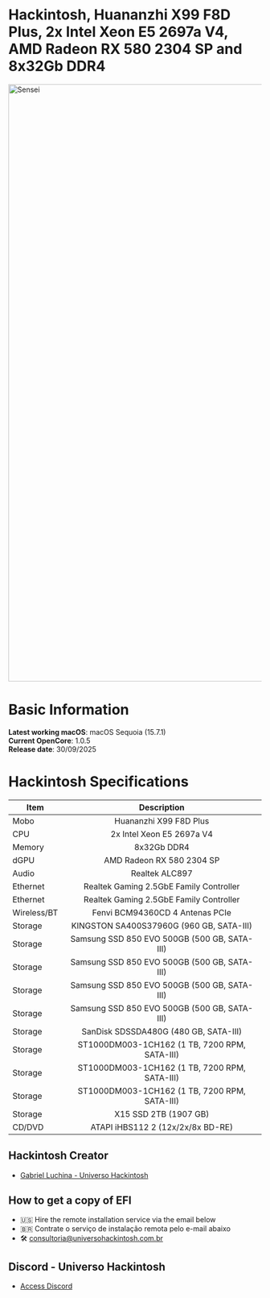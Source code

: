 # Hackintosh, Huananzhi X99 F8D Plus, 2x Intel Xeon E5 2697a V4, AMD Radeon RX 580 2304 SP and 8x32Gb DDR4

<img width="1988" height="1186" alt="Sensei" src="https://github.com/user-attachments/assets/dde46bd9-f339-4267-ace9-546732c040eb" />

# Basic Information

**Latest working macOS**: macOS Sequoia (15.7.1)
<br>
**Current OpenCore**: 1.0.5
<br>
**Release date**: 30/09/2025

# Hackintosh Specifications
|Item|Description|
|-|:-------:|
|Mobo|Huananzhi X99 F8D Plus|
|CPU|2x Intel Xeon E5 2697a V4|
|Memory|8x32Gb DDR4|
|dGPU|AMD Radeon RX 580 2304 SP|
|Audio|Realtek ALC897|
|Ethernet|Realtek Gaming 2.5GbE Family Controller|
|Ethernet|Realtek Gaming 2.5GbE Family Controller|
|Wireless/BT|Fenvi BCM94360CD 4 Antenas PCIe|
|Storage|KINGSTON SA400S37960G (960 GB, SATA-III)|
|Storage|Samsung SSD 850 EVO 500GB (500 GB, SATA-III)|
|Storage|Samsung SSD 850 EVO 500GB (500 GB, SATA-III)|
|Storage|Samsung SSD 850 EVO 500GB (500 GB, SATA-III)|
|Storage|Samsung SSD 850 EVO 500GB (500 GB, SATA-III)|
|Storage|SanDisk SDSSDA480G (480 GB, SATA-III)|
|Storage|ST1000DM003-1CH162 (1 TB, 7200 RPM, SATA-III)|
|Storage|ST1000DM003-1CH162 (1 TB, 7200 RPM, SATA-III)|
|Storage|ST1000DM003-1CH162 (1 TB, 7200 RPM, SATA-III)|
|Storage|X15 SSD 2TB (1907 GB)|
|CD/DVD|ATAPI iHBS112 2 (12x/2x/8x BD-RE)|

## Hackintosh Creator
- [Gabriel Luchina - Universo Hackintosh](https://luchina.com.br)

## How to get a copy of EFI
- 🇺🇸 Hire the remote installation service via the email below
- 🇧🇷 Contrate o serviço de instalação remota pelo e-mail abaixo
- 🛠️ [consultoria@universohackintosh.com.br](mailto:consultoria@universohackintosh.com.br)

## Discord - Universo Hackintosh
- [Access Discord](https://discord.universohackintosh.com.br)
